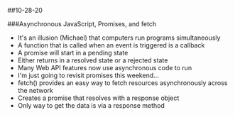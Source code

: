 ##10-28-20

###Asynchronous JavaScript, Promises, and fetch
- It's an illusion (Michael) that computers run programs simultaneously
- A function that is called when an event is triggered is a callback
- A promise will start in a pending state
- Either returns in a resolved state or a rejected state
- Many Web API features now use asynchronous code to run
- I'm just going to revisit promises this weekend...
- fetch() provides an easy way to fetch resources asynchronously across the network
- Creates a promise that resolves with a response object
- Only way to get the data is via a response method

